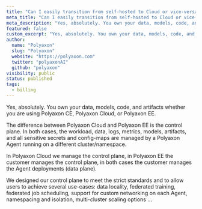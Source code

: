 ```yaml
---
title: "Can I easily transition from self-hosted to Cloud or vice-versa?"
meta_title: "Can I easily transition from self-hosted to Cloud or vice-versa? - FAQ"
meta_description: "Yes, absolutely. You own your data, models, code, and artifacts whether you are using Polyaxon CE, Polyaxon Cloud, or Polyaxon EE."
featured: false
custom_excerpt: "Yes, absolutely. You own your data, models, code, and artifacts whether you are using Polyaxon CE, Polyaxon Cloud, or Polyaxon EE."
author:
  name: "Polyaxon"
  slug: "Polyaxon"
  website: "https://polyaxon.com"
  twitter: "polyaxonAI"
  github: "polyaxon"
visibility: public
status: published
tags:
  - billing
---
```


Yes, absolutely. You own your data, models, code, and artifacts whether you are using Polyaxon CE, Polyaxon Cloud, or Polyaxon EE.

The difference between Polyaxon Cloud and Polyaxon EE is the control plane. In both cases, the workload, data, logs, metrics, models, artifacts, and all sensitive secrets and config-maps are managed by a Polyaxon Agent running on a different cluster/namespace.

In Polyaxon Cloud we manage the control plane, in Polyaxon EE the customer manages the control plane, in both cases the customer manages the Agent deployments (data plane).

We designed our control plane to meet the strict standards and to allow users to achieve several use-cases: data locality, federated training, federated job scheduling, support for custom networking on each Agent, namespacing and isolation, multi-cluster scaling options ...
